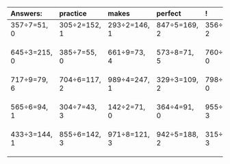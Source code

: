 | Answers: | practice | makes | perfect | ! |
| :--- | :--- | :--- | :--- | :--- |
| 357÷7=51, 0 | 305÷2=152, 1 | 293÷2=146, 1 | 847÷5=169, 2 | 356÷3=118, 2 | 
|   |   |   |   |   | 
|   |   |   |   |   | 
|   |   |   |   |   | 
| 645÷3=215, 0 | 385÷7=55, 0 | 661÷9=73, 4 | 573÷8=71, 5 | 760÷4=190, 0 | 
|   |   |   |   |   | 
|   |   |   |   |   | 
|   |   |   |   |   | 
| 717÷9=79, 6 | 704÷6=117, 2 | 989÷4=247, 1 | 329÷3=109, 2 | 798÷6=133, 0 | 
|   |   |   |   |   | 
|   |   |   |   |   | 
|   |   |   |   |   | 
| 565÷6=94, 1 | 304÷7=43, 3 | 142÷2=71, 0 | 364÷4=91, 0 | 955÷7=136, 3 | 
|   |   |   |   |   | 
|   |   |   |   |   | 
|   |   |   |   |   | 
| 433÷3=144, 1 | 855÷6=142, 3 | 971÷8=121, 3 | 942÷5=188, 2 | 315÷8=39, 3 | 
|   |   |   |   |   | 
|   |   |   |   |   | 
|   |   |   |   |   | 
